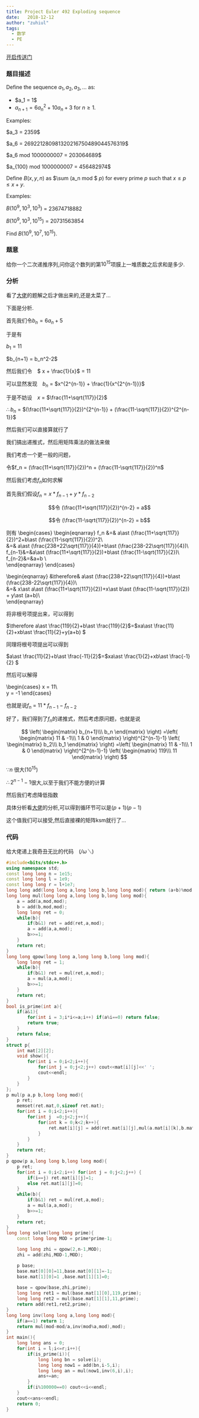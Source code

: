 ```yaml
---
title: Project Euler 492 Exploding sequence
date:	2018-12-12
author:	"zuhiul"
tags:
  - 数学
  - PE
---
```


[开启传送门](https://projecteuler.net/problem=492)

### 题目描述
<!-- more -->

Define the sequence $a_1, a_2, a_3,\dots$ as:

 - $a_1 $=$ 1$
 - $a_{n+1} = 6a_n^2 + 10a_n + 3$ for $n \geq 1$.

Examples:

$a_3 $=$ 2359$

$a_6 $=$ 269221280981320216750489044576319$

$a_6 mod 1000000007 $=$ 203064689$

$a_{100} mod 1000000007 $=$ 456482974$

Define $B(x,y,n)$ as $\sum (a_n mod $ $p)$ for every prime $p$ such that $x \leq p \leq x+y$.

Examples:

$B(10^9, 10^3, 10^3)$ = $23674718882$

$B(10^9, 10^3, 10^{15})$ = $20731563854$

Find $B(10^9, 10^7, 10^{15})$.

### 题意

给你一个二次递推序列,问你这个数列的第$10^{15}$项膜上一堆质数之后求和是多少.

### 分析

看了[大佬](https://blog.csdn.net/ACdreamers/article/details/44997467)的题解之后才做出来的,还是太菜了$\dots$

下面是分析.

首先我们令$b_n = 6a_n+5$

于是有

$b_1$ = $11$

$b_{n+1} $=$ b_n^2-2$

然后我们令　$ x + \frac{1}{x}$ = $11$

可以显然发现　$b_n$ = $x^{2^{n-1}} + \frac{1}{x^{2^{n-1}}}$

于是不妨设　$x$ = $\frac{11+\sqrt{117}}{2}$

$\therefore b_n$ = $(\frac{11+\sqrt{117}}{2})^{2^{n-1}} + (\frac{11-\sqrt{117}}{2})^{2^{n-1}}$

然后我们可以直接算就行了

我们搞出递推式，然后用矩阵乘法的做法来做

我们考虑一个更一般的问题，

令$f_n = (\frac{11+\sqrt{117}}{2})^n + (\frac{11-\sqrt{117}}{2})^n$

然后我们考虑$f_n$如何求解

首先我们假设$f_n = x\ast f_{n-1}+y\ast f_{n-2}$

$$令 (\frac{11+\sqrt{117}}{2})^{n-2} = a$$

$$令 (\frac{11-\sqrt{117}}{2})^{n-2} = b$$

则有
\begin{cases}
\begin{eqnarray}
f_n &=& a\ast (\frac{11+\sqrt{117}}{2})^2+b\ast (\frac{11-\sqrt{117}}{2})^2\\\
&=& a\ast (\frac{238+22\sqrt{117}}{4})+b\ast (\frac{238-22\sqrt{117}}{4})\\\
f_{n-1}&=&a\ast (\frac{11+\sqrt{117}}{2})+b\ast (\frac{11-\sqrt{117}}{2})\\\
f_{n-2}&=&a+b \\\
\end{eqnarray}
\end{cases}

\begin{eqnarray}
&\therefore& a\ast (\frac{238+22\sqrt{117}}{4})+b\ast (\frac{238-22\sqrt{117}}{4})\\\
&=& x\ast a\ast (\frac{11+\sqrt{117}}{2})+x\ast b\ast (\frac{11-\sqrt{117}}{2}) + y\ast (a+b)\\\
\end{eqnarray}

将非根号项提出来，可以得到

$\therefore a\ast \frac{119}{2}+b\ast \frac{119}{2}$=$xa\ast \frac{11}{2}+xb\ast \frac{11}{2}+y(a+b) $

同理将根号项提出可以得到

$a\ast \frac{11}{2}+b\ast \frac{-11}{2}$=$xa\ast \frac{1}{2}+xb\ast \frac{-1}{2} $

然后可以解得

\begin{cases}
x = 11\\\
y = -1 
\end{cases}

也就是说$f_n$ = $11\ast f_{n-1} - f_{n-2}$

好了，我们得到了$f_n$的递推式，然后考虑原问题，也就是说

$$
\left(
    \begin{matrix}
        b_{n+1}\\\
        b_n
    \end{matrix}
\right)
=\left(
    \begin{matrix}
        11 & -1\\\
        1 & 0
    \end{matrix}
\right)^{2^{n-1}-1}
\left(
    \begin{matrix}
        b_2\\\
        b_1
    \end{matrix}
\right)
=\left(
    \begin{matrix}
        11 & -1\\\
        1 & 0
    \end{matrix}
\right)^{2^{n-1}-1}
\left(
    \begin{matrix}
        119\\\
        11
    \end{matrix}
\right)
$$

$\because n$ 很大($10^{15}$)

$\therefore 2^{n-1}-1$很大,以至于我们不能方便的计算

然后我们考虑降低指数

具体分析看[大佬](https://blog.csdn.net/ACdreamers/article/details/44997467)的分析,可以得到循环节可以是$(p+1)(p-1)$

这个值我们可以接受,然后直接裸的矩阵ksm就行了$\dots$

### 代码

给大佬递上我奇丑无比的代码　(*/ω＼*)

```cpp
#include<bits/stdc++.h>
using namespace std;
const long long n = 1e15;
const long long l = 1e9;
const long long r = l+1e7;
long long add(long long a,long long b,long long mod){ return (a+b)%mod; }
long long mul(long long a,long long b,long long mod){
	a = add(a,mod,mod);
	b = add(b,mod,mod);
	long long ret = 0;
	while(b){
		if(b&1) ret = add(ret,a,mod);
		a = add(a,a,mod);
		b>>=1;
	}
	return ret;
}
long long qpow(long long a,long long b,long long mod){
	long long ret = 1;
	while(b){
		if(b&1) ret = mul(ret,a,mod);
		a = mul(a,a,mod);
		b>>=1;
	}
	return ret;
}
bool is_prime(int a){
	if(a&1){
		for(int i = 3;i*i<=a;i++) if(a%i==0) return false;
		return true;
	}
	return false;
}
struct p{
	int mat[2][2];
	void show(){
		for(int i = 0;i<2;i++){
			for(int j = 0;j<2;j++) cout<<mat[i][j]<<' ';
			cout<<endl;
		}
	}
};
p mul(p a,p b,long long mod){
	p ret;
	memset(ret.mat,0,sizeof ret.mat);
	for(int i = 0;i<2;i++){
		for(int j  =0;j<2;j++){
			for(int k = 0;k<2;k++){
				ret.mat[i][j] = add(ret.mat[i][j],mul(a.mat[i][k],b.mat[k][j],mod),mod);
			}
		}
	}
	return ret;
}
p qpow(p a,long long b,long long mod){
	p ret;
	for(int i = 0;i<2;i++) for(int j = 0;j<2;j++) {
		if(i==j) ret.mat[i][j]=1;
		else ret.mat[i][j]=0;
	}
	while(b){
		if(b&1) ret = mul(ret,a,mod);
		a = mul(a,a,mod);
		b>>=1;
	}
	return ret;
}
long long solve(long long prime){
	const long long MOD = prime*prime-1;

	long long zhi = qpow(2,n-1,MOD);
	zhi = add(zhi,MOD-1,MOD);

	p base;
	base.mat[0][0]=11,base.mat[0][1]=-1;
	base.mat[1][0]=1 ,base.mat[1][1]=0;
	
	base = qpow(base,zhi,prime);
	long long ret1 = mul(base.mat[1][0],119,prime);
	long long ret2 = mul(base.mat[1][1],11,prime);
	return add(ret1,ret2,prime);
}
long long inv(long long a,long long mod){
	if(a==1) return 1;
	return mul(mod-mod/a,inv(mod%a,mod),mod);
}
int main(){
	long long ans = 0;
	for(int i = l;i<=r;i++){
		if(is_prime(i)){
			long long bn = solve(i);
			long long now1 = add(bn,i-5,i);
			long long an = mul(now1,inv(6,i),i);
			ans+=an;
		}
		if(i%100000==0) cout<<i<<endl;
	}
	cout<<ans<<endl;
	return 0;
}

```
